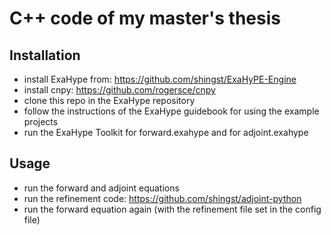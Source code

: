 # C++ code of my master's thesis

## Installation
- install ExaHype from: https://github.com/shingst/ExaHyPE-Engine
- install cnpy: https://github.com/rogersce/cnpy
- clone this repo in the ExaHype repository
- follow the instructions of the ExaHype guidebook for using the example projects
- run the ExaHype Toolkit for forward.exahype and for adjoint.exahype

## Usage
- run the forward and adjoint equations
- run the refinement code: https://github.com/shingst/adjoint-python
- run the forward equation again (with the refinement file set in the config file)

